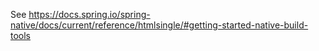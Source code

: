 See https://docs.spring.io/spring-native/docs/current/reference/htmlsingle/#getting-started-native-build-tools